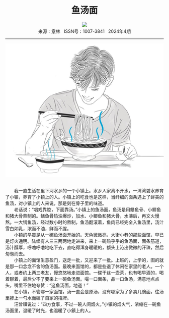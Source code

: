 # <center>鱼汤面</center> 

<div align=center><img src="https://raw.githubusercontent.com/leaguecn/magazines/main/img_authors/%d7%f7%d5%df%a3%ba%cc%ef%d0%e3%c3%f7.jpg"></div> 

<center>来源：意林   ISSN号：1007-3841   2024年4期</center> 


* * *


![](https://raw.githubusercontent.com/leaguecn/magazines/main/img/yili20240432-1-l.jpg)

  
<br>　　我一直生活在里下河水乡的一个小镇上。水乡人家离不开水，一湾湾碧水养育了小镇，养育了小镇上的人。小镇上的吃食也是这样，当纤细的面条遇上了鲜美的鱼汤，对小镇上的人来说，那是刻在骨子里的味道。  
　　老话说：“唱戏靠腔，下面靠汤。”小镇上的鱼汤面，鱼汤是用鳝鱼骨、小鲫鱼和猪大骨熬制的。鳝鱼骨热油爆炒，加水、小鲫鱼和猪大骨，水沸后，再文火慢熬。一大锅鱼汤，经过数小时的熬制，鱼汤翻滚着，鱼肉已经完全入鱼汤里，汤汁雪白如乳，浓而不油，鲜而不腥。  
　　小镇的早晨是从一碗鱼汤面开始的。天色微微亮，大街小巷的那些面馆，早已是灯火通明。陆续有人三三两两地走进来，来上一碗热乎乎的鱼汤面，面条筋道，汤汁醇厚，呼噜呼噜地吃下去，直吃得浑身暖暖的，额头上沁出微微的汗珠，然后匆匆而去。  
　　小镇上的面馆生意盈门，送走一批，又迎来了一批。上班的，上学的，图的就是那一口念念不舍的鱼汤面。最晚来面馆的，都是些退了休闲在家里的老人。一个人，或者约上两三老友，慢悠悠地走进面馆。一碟干丝一壶茶，也有喝早酒的，喝着聊着，最后少不了要来上一碗鱼汤面。嘬一口面条，品一口鱼汤，满意地点点头，嘴里不住地夸赞：“这鱼汤面，地道！”  
　　在小镇，不管哪一家面馆，汤一直会是原汤，没有哪家为了多卖几碗面，往汤里掺上一勺水而砸了自家的招牌。  
　　汪曾祺说过：“四方食事，不过一碗人间烟火。”小镇的烟火气，浓缩在一碗鱼汤面里，温暖了时光，也温暖了小鎮上的人。